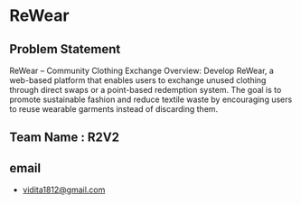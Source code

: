 # ReWear

## Problem Statement
ReWear – Community Clothing Exchange Overview: 
Develop ReWear, a web-based platform that enables users to exchange unused clothing through direct swaps or a point-based redemption system. The goal is to promote sustainable fashion and reduce textile waste by encouraging users to reuse wearable garments instead of discarding them.

## Team Name : R2V2

## email
- vidita1812@gmail.com
